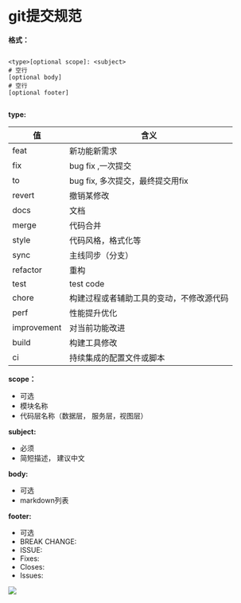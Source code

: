 # git提交规范

**格式：**

```

<type>[optional scope]: <subject>
# 空行
[optional body]
# 空行
[optional footer]


```

**type:** 

|值|含义|
|-----|-----|
|feat|新功能新需求|
|fix|bug fix ,一次提交|
|to|bug fix, 多次提交，最终提交用fix|
|revert|撤销某修改|
|docs|文档|
|merge|代码合并|
|style|代码风格，格式化等|
|sync|主线同步（分支）|
|refactor|重构|
|test|test code|
|chore|构建过程或者辅助工具的变动，不修改源代码|
|perf|性能提升优化|
|improvement|对当前功能改进|
|build|构建工具修改|
|ci|持续集成的配置文件或脚本|


**scope：**

- 可选
- 模块名称
- 代码层名称（数据层， 服务层，视图层）

**subject:** 

- 必须
- 简短描述， 建议中文

**body:** 

- 可选
- markdown列表


**footer:** 

- 可选
- BREAK CHANGE:
- ISSUE:
- Fixes:
- Closes:
- Issues:




![](img/6.png)





















